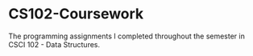 CS102-Coursework
================

The programming assignments I completed throughout the semester in CSCI 102 - Data Structures.

